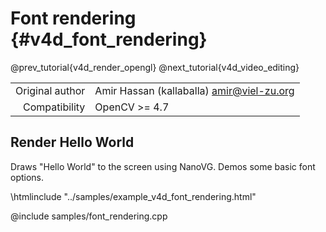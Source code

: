 # Font rendering {#v4d_font_rendering}

@prev_tutorial{v4d_render_opengl}
@next_tutorial{v4d_video_editing}

|    |    |
| -: | :- |
| Original author | Amir Hassan (kallaballa) <amir@viel-zu.org> |
| Compatibility | OpenCV >= 4.7 |

## Render Hello World
Draws "Hello World" to the screen using NanoVG. Demos some basic font options.

\htmlinclude "../samples/example_v4d_font_rendering.html"

@include samples/font_rendering.cpp

